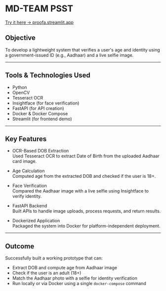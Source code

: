 # MD-TEAM PSST  
[Try it here → proofa.streamlit.app](https://proofa.streamlit.app)

## Objective  
To develop a lightweight system that verifies a user's age and identity using a government-issued ID (e.g., Aadhaar) and a live selfie image.

---

## Tools & Technologies Used  
- Python  
- OpenCV  
- Tesseract OCR  
- Insightface (for face verification)  
- FastAPI (for API creation)  
- Docker & Docker Compose  
- Streamlit (for frontend demo)

---

## Key Features  

- OCR-Based DOB Extraction  
  Used Tesseract OCR to extract Date of Birth from the uploaded Aadhaar card image.

- Age Calculation  
  Computed age from the extracted DOB and checked if the user is 18+.

- Face Verification  
  Compared the Aadhaar image with a live selfie using Insightface to verify identity.

- FastAPI Backend  
  Built APIs to handle image uploads, process requests, and return results.

- Dockerized Application  
  Packaged the system into Docker for platform-independent deployment.

---

## Outcome  

Successfully built a working prototype that can:

- Extract DOB and compute age from Aadhaar image  
- Check if the user is an adult (18+)  
- Match the Aadhaar photo with a selfie for identity verification  
- Run locally or via Docker using a single `docker-compose` command
